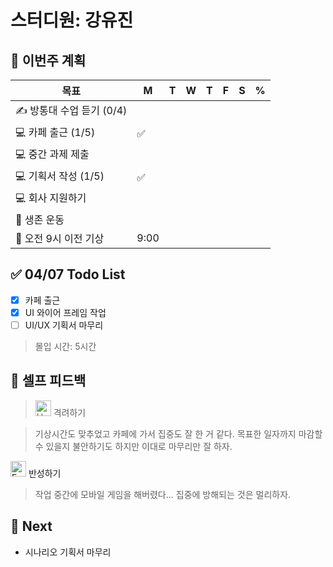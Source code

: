 # 스터디원: 강유진

## 🚀 이번주 계획

| 목표                      | M    | T   | W   | T   | F   | S   | %   |
| ------------------------- | ---- | --- | --- | --- | --- | --- | --- |
| ✍️ 방통대 수업 듣기 (0/4) |      |     |     |     |     |     |     |
| 💻 카페 출근 (1/5)        | ✅   |     |     |     |     |     |     |
| 💻 중간 과제 제출         |      |     |     |     |     |     |     |
| 💻 기획서 작성 (1/5)      | ✅   |     |     |     |     |     |     |
| 💻 회사 지원하기          |      |     |     |     |     |     |     |
| 💪 생존 운동              |      |     |     |     |     |     |     |
| 🩵 오전 9시 이전 기상      | 9:00 |     |     |     |     |     |     |

## ✅ 04/07 Todo List

- [x] 카페 출근
- [x] UI 와이어 프레임 작업
- [ ] UI/UX 기획서 마무리

> 몰입 시간: 5시간

## 🎉 셀프 피드백

> <img src="https://raw.githubusercontent.com/Tarikul-Islam-Anik/Animated-Fluent-Emojis/master/Emojis/Smilies/Hugging%20Face.png" alt="Hugging Face" width="25" height="25"> 격려하기</img>

> 기상시간도 맞추었고 카페에 가서 집중도 잘 한 거 같다. 목표한 일자까지 마감할 수 있을지 불안하기도 하지만 이대로 마무리만 잘 하자.<br>

<img src="https://raw.githubusercontent.com/Tarikul-Islam-Anik/Animated-Fluent-Emojis/master/Emojis/Smilies/Face%20with%20Monocle.png" alt="Face with Monocle" width="25" height="25"> 반성하기</img>

> 작업 중간에 모바일 게임을 해버렸다... 집중에 방해되는 것은 멀리하자.<br>

## 🌱 Next

- 시나리오 기획서 마무리
